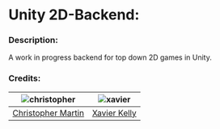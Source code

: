 # Unity 2D-Backend:
### Description:
A work in progress backend for top down 2D games in Unity.

### Credits:
|    ![christopher][christopher-avatar]    |    ![xavier][xavier-avatar]    |
| :--------------------------------------: | :----------------------------: |
| [Christopher Martin][christopher-profile] | [Xavier Kelly][xavier-profile] |

[christopher-profile]: https://github.com/ChristopherWMM
[christopher-avatar]: https://avatars0.githubusercontent.com/u/9260792?s=125&amp;v=4

[xavier-profile]: https://github.com/xkel
[xavier-avatar]: https://avatars.githubusercontent.com/u/22240889?s=125&amp;v=4


